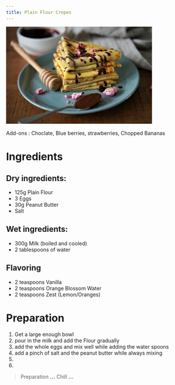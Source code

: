 ```yaml
---
title: Plain Flour Crepes
---
```


<img src="../_media/PF_crepes.jpg" alt="Crepes" style="width:400px;"/>

Add-ons : Choclate, Blue berries, strawberries, Chopped Bananas

# Ingredients

## Dry ingredients:

- 125g Plain Flour
- 3 Eggs
- 30g Peanut Butter
- Salt

## Wet ingredients:

- 300g Milk (boiled and cooled)
- 2 tablespoons of water

## Flavoring

- 2 teaspoons Vanilla
- 2 teaspoons Orange Blossom Water
- 2 teaspoons Zest (Lemon/Oranges)

# Preparation

1. Get a large enough bowl
2. pour in the milk and add the Flour gradually
3. add the whole eggs and mix well while adding the water spoons
4. add a pinch of salt and the peanut butter while always mixing
5.
6.

> Preparation **...** Chill **...**
